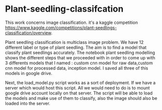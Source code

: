 # Plant-seedling-classifcation

This work concerns image classification. it's a kaggle competition https://www.kaggle.com/competitions/plant-seedlings-classification/overview.

Plant seedling classification is multiclass image problem. We have 12 different label or type of plant seedling. The aim is to find a model that classify plant seedlings accurately. 
The notebook plant seedling modelling shows the different steps that we proceeded with in order to come up with 3 differents models that I named : custom cnn model for raw data,custom cnn model for processed data, inception model. I saved all three of this models in google drive.

Next, the load_model.py script works as a sort of deployment. If we have a server which would host this script. All we would need to do is to mount google drive account locally on that server. The script will be able to load the models and make use of them to classify, also the image should also be loaded into the server.
